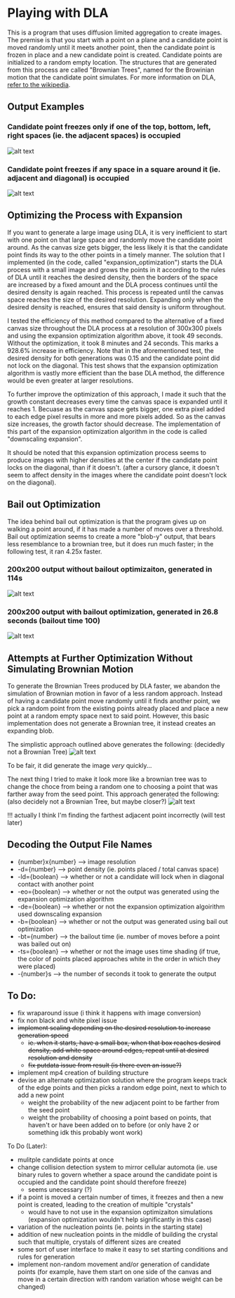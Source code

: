 # Playing with DLA
This is a program that uses diffusion limited aggregation to create images.
The premise is that you start with a point on a plane and a candidate point is moved randomly until it meets another point, then the candidate point is frozen in place and a new candidate point is created. Candidate points are initialized to a random empty location. The structures that are generated from this process are called "Brownian Trees", named for the Browinian motion that the candidate point simulates. For more information on DLA, [refer to the wikipedia](https://en.wikipedia.org/wiki/Diffusion-limited_aggregation).


## Output Examples

### Candidate point freezes only if one of the top, bottom, left, right spaces (ie. the adjacent spaces) is occupied
![alt text](https://github.com/LightspeedC83/Playing-with-DLA/blob/main/output%20-diagonals%3Dfalse.jpg)

### Candidate point freezes if any space in a square around it (ie. adjacent and diagonal) is occupied
![alt text](https://github.com/LightspeedC83/Playing-with-DLA/blob/main/output%20-diagonals%3Dtrue.jpg)


## Optimizing the Process with Expansion
If you want to generate a large image using DLA, it is very inefficient to start with one point on that large space and randomly move the candidate point around. As the canvas size gets bigger, the less likely it is that the candidate point finds its way to the other points in a timely manner. The solution that I implemented (in the code, called "expansion_optimization") starts the DLA process with a small image and grows the points in it according to the rules of DLA until it reaches the desired density, then the borders of the space are increased by a fixed amount and the DLA process continues until the desired density is again reached. This process is repeated until the canvas space reaches the size of the desired resolution. Expanding only when the desired density is reached, ensures that said density is uniform throughout. 

I tested the efficiency of this method compared to the alternative of a fixed canvas size throughout the DLA process at a resolution of 300x300 pixels and using the expansion optimization algorithm above, it took 49 seconds. Without the optimization, it took 8 minutes and 24 seconds. This marks a 928.6% increase in efficiency. Note that in the aforementioned test, the desired density for both generations was 0.15 and the candidate point did not lock on the diagonal. This test shows that the expansion optimization algorithm is vastly more efficient than the base DLA method, the difference would be even greater at larger resolutions.

To further improve the optimization of this approach, I made it such that the growth constant decreases every time the canvas space is expanded until it reaches 1. Becuase as the canvas space gets bigger, one extra pixel added to each edge pixel results in more and more pixels added. So as the canvas size increases, the growth factor should decrease. The implementation of this part of the expansion optimization algorithm in the code is called "downscaling expansion". 

It should be noted that this expansion optimization process seems to produce images with higher densities at the center if the candidate point locks on the diagonal, than if it doesn't. (after a cursory glance, it doesn't seem to affect density in the images where the candidate point doesn't lock on the diagonal). 


## Bail out Optimization
The idea behind bail out optimization is that the program gives up on walking a point around, if it has made a number of moves over a threshold. 
Bail out optimization seems to create a more "blob-y" output, that bears less resemblance to a brownian tree, but it does run much faster; in the following test, it ran 4.25x faster.
### 200x200 output without bailout optimizaiton, generated in 114s
![alt text](https://github.com/LightspeedC83/Playing-with-DLA/blob/main/outputs_traditional_DLA/DLA%20output%20200x200%20-d%3D0.15%20-ld%3DFalse%20-eo%3DFalse%20%20-b%3DFalse%20%20-ts%3DFalse%20-114.s.jpg)

### 200x200 output with bailout optimization, generated in 26.8 seconds (bailout time 100)
![alt text](https://github.com/LightspeedC83/Playing-with-DLA/blob/main/outputs_traditional_DLA/DLA%20output%20200x200%20-d%3D0.15%20-ld%3DFalse%20-eo%3DFalse%20%20-b%3DTrue%20-bt%3D100%20-ts%3DFalse%20-26.8s.jpg)


## Attempts at Further Optimization Without Simulating Brownian Motion
To generate the Brownian Trees produced by DLA faster, we abandon the simulation of Brownian motion in favor of a less random approach. Instead of having a candidate point move randomly until it finds another point, we pick a random point from the existing points already placed and place a new point at a random empty space next to said point. However, this basic implementation does not generate a Brownian tree, it instead creates an expanding blob.

The simplistic approach outlined above generates the following: (decidedly not a Brownian Tree)
![alt text](https://github.com/LightspeedC83/Playing-with-DLA/blob/main/self_propelled_approach_test_1.jpg)

To be fair, it did generate the image *very* quickly...

The next thing I tried to make it look more like a brownian tree was to change the choce from being a random one to choosing a point that was farther away from the seed point.
This approach generated the following: (also decidely not a Brownian Tree, but maybe closer?)
![alt text](https://github.com/LightspeedC83/Playing-with-DLA/blob/main/outputs_self_propelled_approach/DLA%20output%201000x1000%20-density%3D0.15%20-generated%20in%202.25s.jpg)

!!! actually I think I'm finding the farthest adjacent point incorrectly (will test later)

## Decoding the Output File Names
- {number}x{number} --> image resolution
- -d={number} --> point density (ie. points placed / total canvas space)
- -ld={boolean} --> whether or not a candidate will lock when in diagonal contact with another point
- -eo={boolean} --> whether or not the output was generated using the expansion optimization algorithm
- -de={boolean} --> whether or not the expansion optimization algoirithm used downscaling expansion
- -b={boolean} --> whether or not the output was generated using bail out optimization
- -bt={number} --> the bailout time (ie. number of moves before a point was bailed out on)
- -ts={boolean} --> whether or not the image uses time shading (if true, the color of points placed approaches white in the order in which they were placed)
- -{number}s --> the number of seconds it took to generate the output


## To Do:
- fix wraparound issue (i think it happens with image conversion)
- fix non black and white pixel issue
- ~~implement scaling depending on the desired resolution to increase generation speed~~
    - ~~ie. when it starts, have a small box, when that box reaches desired density, add white space around edges, repeat until at desired resolution and density~~
    - ~~fix putdata issue from result (is there even an issue?)~~
- implement mp4 creation of building structure
- devise an alternate optimization solution where the program keeps track of the edge points and then picks a random edge point, next to which to add a new point
    - weight the probability of the new adjacent point to be farther from the seed point
    - weight the probability of choosing a point based on points, that haven't or have been added on to before (or only have 2 or something idk this probably wont work)

To Do (Later):
- mulitple candidate points at once
- change collision detection system to mirror cellular automota (ie. use binary rules to govern whether a space around the candidate point is occupied and the candidate point should therefore freeze)
    - seems unecessary (?)
- if a point is moved a certain number of times, it freezes and then a new point is created, leading to the creation of multiple "crystals"
    - would have to not use in the expansion optimizaiton simulations (expansion optimization wouldn't help significantly in this case)
- variation of the nucleation points (ie. points in the starting state)
- addition of new nucleation points in the middle of building the crystal such that multiple, crystals of different sizes are created 
- some sort of user interface to make it easy to set starting conditions and rules for generation
- implement non-random movement and/or generation of candidate points (for example, have them start on one side of the canvas and move in a certain direction with random variation whose weight can be changed)

